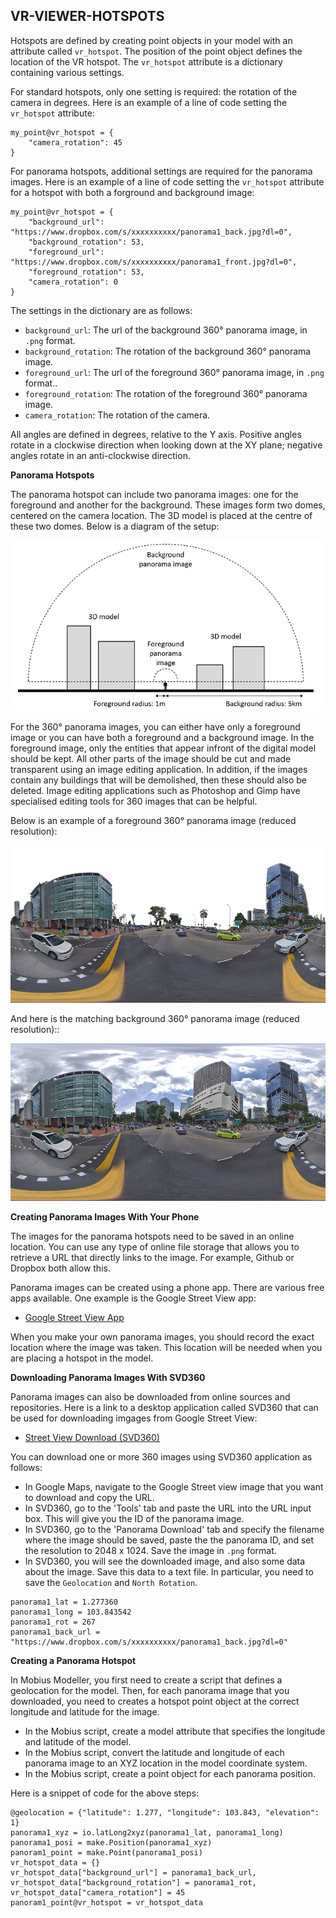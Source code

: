 ## VR-VIEWER-HOTSPOTS 

Hotspots are defined by creating point objects in your model with an attribute called `vr_hotspot`.
The position of the point object defines the location of the VR hotspot. The `vr_hotspot` attribute
is a dictionary containing various settings. 

For standard hotspots, only one setting is required: the rotation of the camera in degrees. Here is an
example of a line of code setting the `vr_hotspot` attribute:

```
my_point@vr_hotspot = {
    "camera_rotation": 45
}
```

For panorama hotspots, additional settings are required for the panorama images. Here is an example
of a line of code setting the `vr_hotspot` attribute for a hotspot with both a forground and
background image:

```
my_point@vr_hotspot = {
    "background_url": "https://www.dropbox.com/s/xxxxxxxxxx/panorama1_back.jpg?dl=0",
    "background_rotation": 53,
    "foreground_url": "https://www.dropbox.com/s/xxxxxxxxxx/panorama1_front.jpg?dl=0",
    "foreground_rotation": 53,
    "camera_rotation": 0
}
```

The settings in the dictionary are as follows:
* `background_url`: The url of the background 360° panorama image, in `.png` format.
* `background_rotation`: The rotation of the background 360° panorama image.
* `foreground_url`: The url of the foreground 360° panorama image, in `.png` format..
* `foreground_rotation`: The rotation of the foreground 360° panorama image.
* `camera_rotation`: The rotation of the camera.

All angles are defined in degrees, relative to the Y axis. Positive angles rotate in a clockwise
direction when looking down at the XY plane; negative angles rotate in an anti-clockwise direction.

**Panorama Hotspots**

The panorama hotspot can include two panorama images: one for the foreground and another for the
background. These images form two domes, centered on the camera location. The 3D model
is placed at the centre of these two domes. Below is a diagram of the setup:

![Two panorama images](assets/typedoc-json/docVW/imgs/viewer_vr_hemi_domes.png)

For the 360° panorama images, you can either have only a foreground image or you can have both a
foreground and a background image. In the foreground image, only the entities that appear infront of
the digital model should be kept. All other parts of the image should be cut and made transparent
using an image editing application. In addition, if the images contain any buildings that will be
demolished, then these should also be deleted. Image editing applications such as Photoshop and Gimp
have specialised editing tools for 360 images that can be helpful.

Below is an example of a foreground 360° panorama image (reduced resolution):

![Foreground 360° panorama image](assets/typedoc-json/docVW/imgs/viewer_vr_foreground.png)

And here is the matching background 360° panorama image (reduced resolution)::

![Background 360° panorama image](assets/typedoc-json/docVW/imgs/viewer_vr_background.png)

**Creating Panorama Images With Your Phone**

The images for the panorama hotspots need to be saved in an online location. You can use any type of
online file storage that allows you to retrieve a URL that directly links to the image. For example,
Github or Dropbox both allow this.

Panorama images can be created using a phone app. There are various free apps available. One example
is the Google Street View app:
* [Google Street View App](https://play.google.com/store/apps/details?id=com.google.android.street)

When you make your own panorama images, you should record the exact location where the image was
taken. This location will be needed when you are placing a hotspot in the model.

**Downloading Panorama Images With SVD360**

Panorama images can also be downloaded from online sources and repositories. Here is a link to a
desktop application called SVD360 that can be used for downloading imgages from Google Street View:
* [Street View Download (SVD360)](https://svd360.istreetview.com/)

You can download one or more 360 images using SVD360 application as follows:
* In Google Maps, navigate to the Google Street view image that you want to download and copy the
  URL.
* In SVD360, go to the 'Tools' tab and paste the URL into the URL input box. This will give you the
  ID of the panorama image. 
* In SVD360, go to the 'Panorama Download' tab and specify the filename where the image should be
  saved, paste the the panorama ID, and set the resolution to 2048 x 1024. Save the image in `.png`
  format.
* In SVD360, you will see the downloaded image, and also some data about the image. Save this data
  to a text file. In particular, you need to save the `Geolocation` and `North Rotation`.

```
panorama1_lat = 1.277360
panorama1_long = 103.843542
panorama1_rot = 267
panorama1_back_url = "https://www.dropbox.com/s/xxxxxxxxxx/panorama1_back.jpg?dl=0"
```

**Creating a Panorama Hotspot**

In Mobius Modeller, you first need to create a script that defines a geolocation for the model.
Then, for each panorama image that you downloaded, you need to creates a hotspot point object
at the correct longitude and latitude for the image. 
* In the Mobius script, create a model attribute that specifies the longitude and latitude of the
  model. 
* In the Mobius script, convert the latitude and longitude of each panorama image to an XYZ location
  in the model coordinate system. 
* In the Mobius script, create a point object for each panorama position. 

Here is a snippet of code for the above steps:
```
@geolocation = {"latitude": 1.277, "longitude": 103.843, "elevation": 1}
panorama1_xyz = io.latLong2xyz(panorama1_lat, panorama1_long)
panorama1_posi = make.Position(panorama1_xyz)
panoram1_point = make.Point(panorama1_posi)
vr_hotspot_data = {}
vr_hotspot_data["background_url"] = panorama1_back_url,
vr_hotspot_data["background_rotation"] = panorama1_rot,
vr_hotspot_data["camera_rotation"] = 45
panoram1_point@vr_hotspot = vr_hotspot_data
```

